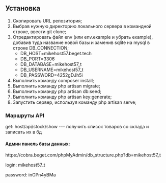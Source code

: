 <h2>Установка</h2>
<ol>
    <li> Скопировать URL репозитория; </li>
    <li> Выбрав нужную директорию локального сервера в командной строке, ввести git clone; </li>
    <li> Отредактировать файл env (или env.example и убрать example), добавив туда название новой базы и заменив sqlite на mysql в строке DB_CONNECTION; 
        <ul>
            <li>DB_HOST=mikehost57.beget.tech</li>
            <li>DB_PORT=3306</li>
            <li>DB_DATABASE=mikehost57_t</li>
            <li>DB_USERNAME=mikehost57_t</li>
            <li>DB_PASSWORD=4252gDJh5i</li>
        </ul>   
    </li>
    <li> Выполнить команду composer install; </li>
    <li> Выполнить команду php artisan migrate; </li>
    <li> Выполнить команду php artisan db:seed; </li>
    <li> Выполнить команду php artisan key:generate; </li>
    <li> Запустить сервер, используя команду php artisan serve; </li>    
</ol>

<h3>Маршруты API</h3>
<p>get: host/api/stock/show --- получить список товаров со склада и записать их в бд </p>

<h4>Админ панель базы данных:</h4>

<p>https://cobra.beget.com/phpMyAdmin/db_structure.php?db=mikehost57_t</p>
<p>login: mikehost57_t</p>
<p>password: inGPn4yBMa</p>

